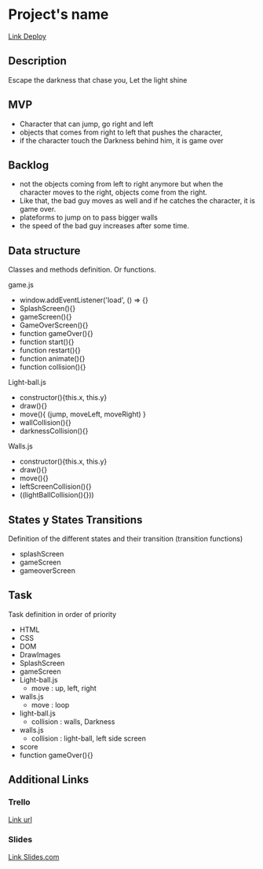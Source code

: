 # Project's name
[Link Deploy](https://github.com/Hitaku94/IronHack-project1-Shine)


## Description

Escape the darkness that chase you, Let the light shine


## MVP

- Character that can jump, go right and left
- objects that comes from right to left that pushes the character, 
- if the character touch the  Darkness behind him, it is game over




## Backlog

- not the objects coming from left to right anymore but when the character moves to the right, objects come from the right.
- Like that, the bad guy moves as well and if he catches the character, it is game over.
- plateforms to jump on to pass bigger walls
- the speed of the bad guy increases after some time.


## Data structure
Classes and methods definition. Or functions.

game.js

- window.addEventListener('load', () => {}
- SplashScreen(){}
- gameScreen(){}
- GameOverScreen(){}
- function gameOver(){}
- function start(){}
- function restart(){}
- function animate(){}
- function collision(){}

Light-ball.js

- constructor(){this.x, this.y}
- draw(){}
- move(){
    (jump, moveLeft, moveRight)
}
- wallCollision(){}
- darknessCollision(){}

Walls.js

- constructor(){this.x, this.y}
- draw(){}
- move(){}
- leftScreenCollision(){}
- ((lightBallCollision(){}))


## States y States Transitions
Definition of the different states and their transition (transition functions)

- splashScreen
- gameScreen
- gameoverScreen


## Task
Task definition in order of priority

- HTML
- CSS
- DOM
- DrawImages
- SplashScreen
- gameScreen
- Light-ball.js
    - move : up, left, right
- walls.js
    - move : loop
- light-ball.js
    - collision : walls, Darkness
- walls.js
    - collision : light-ball, left side screen
- score
- function gameOver(){}


## Additional Links


### Trello
[Link url](https://trello.com/b/laIdgnf6/ironhack-project1-game-shine)


### Slides
[Link Slides.com](http://slides.com)